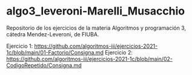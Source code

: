 # algo3_leveroni-Marelli_Musacchio
Repositorio de los ejercicios de la materia Algoritmos y programación 3, cátedra Mendez-Leveroni, de FIUBA.


Ejercicio 1: https://github.com/algoritmos-iii/ejercicios-2021-1c/blob/main/01-Factorio/Consigna.md
Ejercicio 2: https://github.com/algoritmos-iii/ejercicios-2021-1c/blob/main/02-CodigoRepetido/Consigna.md
